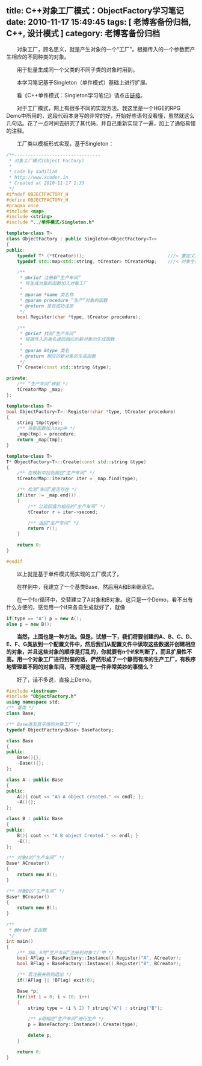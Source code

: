 title: C++对象工厂模式：ObjectFactory学习笔记
date: 2010-11-17 15:49:45
tags: [ 老博客备份归档, C++, 设计模式 ]
category: 老博客备份归档
---

　　对象工厂，顾名思义，就是产生对象的一个“工厂”。根据传入的一个参数而产生相应的不同种类的对象。

　　用于批量生成同一个父类的不同子类的对象时用到。

　　本学习笔记基于Singleton（单件模式）基础上进行扩展。

　　看《C++单件模式：Singleton学习笔记》请点击[链接](/2010/11/13/singleton-learning/)。

　　对于工厂模式，网上有很多不同的实现方法。我这里是一个HGE的RPG Demo中所用的，这段代码本身写的非常的好，开始好些语句没看懂，虽然就这么几句话。花了一点时间去研究了其代码，并自己重新实现了一遍，加上了通俗易懂的注释。

　　工厂类以模板形式实现，基于Singleton：

```cpp
/**--------------------------------
 * 对象工厂模式(Object Factory)
 *
 * Code by XadillaX
 * http://www.xcoder.in
 * Created at 2010-11-17 1:33
 */
#ifndef OBJECTFACTORY_H
#define OBJECTFACTORY_H
#pragma once
#include <map>
#include <string>
#include "../单件模式/Singleton.h"

template<class T>
class ObjectFactory : public Singleton<ObjectFactory<T>>
{
public:
    typedef T* (*tCreator)();                               ///< 重定义对象生成函数指针
    typedef std::map<std::string, tCreator> tCreatorMap;    ///< 对象生成函数指针map

    /**
     * @brief 注册新“生产车间”
     * 将生成对象的函数加入对象工厂
     *
     * @param *name 类名称
     * @param procedure “生产”对象的函数
     * @return 是否成功注册
     */
    bool Register(char *type, tCreator procedure);

    /**
     * @brief 找到“生产车间”
     * 根据传入的类名返回相应的新对象的生成函数
     *
     * @param &type 类名
     * @return 相应的新对象的生成函数
     */
    T* Create(const std::string &type);

private:
    /** “生产车间”映射 */
    tCreatorMap _map;
};

template<class T>
bool ObjectFactory<T>::Register(char *type, tCreator procedure)
{
    string tmp(type);
    /** 将新函数加入map中 */
    _map[tmp] = procedure;
    return _map[tmp];
}

template<class T>
T* ObjectFactory<T>::Create(const std::string &type)
{
    /** 在映射中找到相应“生产车间” */
    tCreatorMap::iterator iter = _map.find(type);

    /** 检测“车间”是否存在 */
    if(iter != _map.end())
    {
        /** 让返回值为相应的“生产车间” */
        tCreator r = iter->second;

        /** 返回“生产车间” */
        return r();
    }

    return 0;
}

#endif
```

　　以上就是基于单件模式而实现的工厂模式了。

　　在样例中，我建立了一个基类Base，然后用A和B来继承它。

　　在一个for循环中，交替建立了A对象和B对象。这只是一个Demo，看不出有什么方便的，感觉用一个if来各自生成就好了，就像
  
```cpp
if(type == "A") p = new A();
else p = new B();
```

　　**当然，上面也是一种方法。但是，试想一下，我们将要创建的A、B、C、D、E、F、G类放到一个配置文件中，然后我们从配置文件中读取这些数据并创建相应的对象，并且这些对象的顺序是打乱的，你就要有n个if来判断了，而且扩展性不高。用一个对象工厂进行封装的话，俨然形成了一个静而有序的生产工厂，有秩序地管理着不同的对象车间，不觉得这是一件非常美妙的事情么？**

　　好了，话不多说，直接上Demo。

```cpp
#include <iostream>
#include "ObjectFactory.h"
using namespace std;
/** 基类 */
class Base;

/** Base类及其子类的对象工厂 */
typedef ObjectFactory<Base> BaseFactory;

class Base
{
public:
    Base(){};
    ~Base(){};
};

class A : public Base
{
public:
    A(){ cout << "An A object created." << endl; };
    ~A(){};
};

class B : public Base
{
public:
    B(){ cout << "A B object Created." << endl; }
    ~B();
};

/** 对象A的“生产车间” */
Base* ACreator()
{
    return new A();
}

/** 对象B的“生产车间” */
Base* BCreator()
{
    return new B();
}

/**
 * @brief 主函数
 */
int main()
{
    /** 将A、B的“生产车间”注册到对象工厂中 */
    bool AFlag = BaseFactory::Instance().Register("A", ACreator);
    bool BFlag = BaseFactory::Instance().Register("B", BCreator);

    /** 若注册失败则退出 */
    if(!AFlag || !BFlag) exit(0);

    Base *p;
    for(int i = 0; i < 10; i++)
    {
        string type = (i % 2) ? string("A") : string("B");

        /** p用相应“生产车间”进行生产 */
        p = BaseFactory::Instance().Create(type);

        delete p;
    }

    return 0;
}
```
